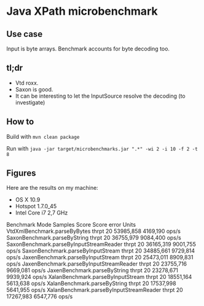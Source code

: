# Java XPath microbenchmark

## Use case

Input is byte arrays. Benchmark accounts for byte decoding too.

## tl;dr

* Vtd roxx.
* Saxon is good.
* It can be interesting to let the InputSource resolve the decoding (to investigate)

## How to

Build with `mvn clean package`

Run with `java -jar target/microbenchmarks.jar ".*" -wi 2 -i 10 -f 2 -t 8`

## Figures

Here are the results on my machine:

* OS X 10.9
* Hotspot 1.7.0_45
* Intel Core i7 2,7 GHz

Benchmark                                    Mode  Samples          Score  Score error  Units
VtdXmlBenchmark.parseByBytes                thrpt       20      53985,858     4169,190  ops/s
SaxonBenchmark.parseByString                thrpt       20      36755,979     9084,400  ops/s
SaxonBenchmark.parseByInputStreamReader     thrpt       20      36165,319     9001,755  ops/s
SaxonBenchmark.parseByInputStream           thrpt       20      34885,661     9729,814  ops/s
JaxenBenchmark.parseByInputStream           thrpt       20      25473,011     8909,831  ops/s
JaxenBenchmark.parseByInputStreamReader     thrpt       20      23755,716     9669,081  ops/s
JaxenBenchmark.parseByString                thrpt       20      23278,671     9939,924  ops/s
XalanBenchmark.parseByInputStream           thrpt       20      18551,164     5613,638  ops/s
XalanBenchmark.parseByString                thrpt       20      17537,998     5641,955  ops/s
XalanBenchmark.parseByInputStreamReader     thrpt       20      17267,983     6547,776  ops/s
